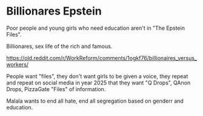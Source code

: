 # Billionares Epstein

Poor people and young girls who need education aren't in "The Epstein Files".

Billionares, sex life of the rich and famous.

https://old.reddit.com/r/WorkReform/comments/1ogkf76/billionaires_versus_workers/

People want "files", they don't want girls to be given a voice, they repeat and repeat on social media in year 2025 that they want "Q Drops", QAnon Drops, PizzaGate "Files" of information.

Malala wants to end all hate, end all segregation based on genderr and education.

